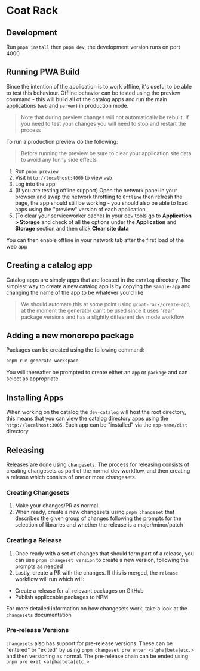 # Coat Rack

## Development

Run `pnpm install` then `pnpm dev`, the development version runs on port 4000

## Running PWA Build

Since the intention of the application is to work offline, it's useful to be able to test this behaviour. Offline behavior can be tested using the preview command - this will build all of the catalog apps and run the main applications (`web` and `server`) in production mode.

> Note that during preview changes will not automatically be rebuilt. If you need to test your changes you will need to stop and restart the process

To run a production preview do the following:

> Before running the preview be sure to clear your application site data to avoid any funny side effects

1. Run `pnpm preview`
2. Visit `http://localhost:4000` to view `web`
3. Log into the app
4. (If you are testing offline support) Open the network panel in your browser and swap the network throttling to `Offline` then refresh the page, the app should still be working - you should also be able to load apps using the "preview" version of each application
5. (To clear your serviceworker cache) In your dev tools go to **Application > Storage** and check of all the options under the **Application** and **Storage** section and then click **Clear site data**

You can then enable offline in your network tab after the first load of the web app

## Creating a catalog app

Catalog apps are simply apps that are located in the `catalog` directory. The simplest way to create a new catalog app is by copying the `sample-app` and changing the name of the app to be whatever you'd like

> We should automate this at some point using `@coat-rack/create-app`, at the moment the generator can't be used since it uses "real" package versions and has a slightly diffeerent dev mode workflow

## Adding a new monorepo package

Packages can be created using the following command:

```sh
pnpm run generate workspace
```

You will thereafter be prompted to create either an `app` or `package` and can select as appropriate.

## Installing Apps

When working on the catalog the `dev-catalog` will host the root directory, this means that you can view the catalog directory apps using the `http://localhost:3005`. Each app can be "installed" via the `app-name/dist` directory

## Releasing

Releases are done using [`changesets`](https://github.com/changesets/changesets). The process for releasing consists of creating changesets as part of the normal dev workflow, and then creating a release which consists of one or more changesets.

### Creating Changesets

1. Make your changes/PR as normal.
2. When ready, create a new changesets using `pnpm changeset` that describes the given group of changes following the prompts for the selection of libraries and whether the release is a major/minor/patch

### Creating a Release

1. Once ready with a set of changes that should form part of a release, you can use `pnpm changeset version` to create a new version, following the prompts as needed
2. Lastly, create a PR with the changes. If this is merged, the `release` workflow will run which will:
  - Create a release for all relevant packages on GitHub
  - Publish appliccable packages to NPM

For more detailed information on how changesets work, take a look at the `changesets` documentation

### Pre-release Versions

`changesets` also has support for pre-release versions. These can be "entered" or "exited" by using `pnpm changeset pre enter <alpha|beta|etc.>` and then versioning as normal. The pre-release chain can be ended using `pnpm pre exit <alpha|beta|etc.>`
